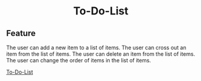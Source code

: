 <h1 align="center"> To-Do-List </h1>

## Feature
The user can add a new item to a list of items.
The user can cross out an item from the list of items.
The user can delete an item from the list of items.
The user can change the order of items in the list of items.

[To-Do-List](https://trupti7291.github.io/To-Do-List/)
